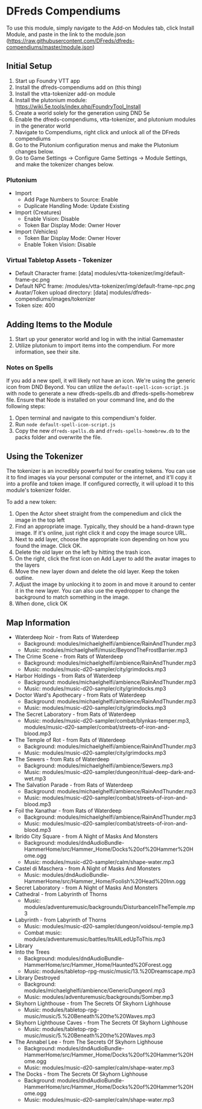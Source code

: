 # DFreds Compendiums 

To use this module, simply navigate to the Add-on Modules tab, click Install Module, and paste in the link to the module.json (https://raw.githubusercontent.com/DFreds/dfreds-compendiums/master/module.json)

## Initial Setup

1. Start up Foundry VTT app
1. Install the dfreds-compendiums add on (this thing)
1. Install the vtta-tokenizer add-on module
1. Install the plutonium module: https://wiki.5e.tools/index.php/FoundryTool_Install
1. Create a world solely for the generation using DND 5e
1. Enable the dfreds-compendiums, vtta-tokenizer, and plutonium modules in the generator world
1. Navigate to Compendiums, right click and unlock all of the DFreds compendiums
1. Go to the Plutonium configuration menus and make the Plutonium changes below.
1. Go to Game Settings -> Configure Game Settings -> Module Settings, and make the tokenizer changes below.

### Plutonium

* Import
  * Add Page Numbers to Source: Enable
  * Duplicate Handling Mode: Update Existing
* Import (Creatures)
  * Enable Vision: Disable
  * Token Bar Display Mode: Owner Hover
* Import (Vehicles)
  * Token Bar Display Mode: Owner Hover
  * Enable Token Vision: Disable

### Virtual Tabletop Assets - Tokenizer

* Default Character frame: [data] modules/vtta-tokenizer/img/default-frame-pc.png
* Default NPC frame: /modules/vtta-tokenizer/img/default-frame-npc.png
* Avatar/Token upload directory: [data] modules/dfreds-compendiums/images/tokenizer
* Token size: 400

## Adding Items to the Module

1. Start up your generator world and log in with the initial Gamemaster
1. Utilize plutonium to import items into the compendium. For more information, see their site.

### Notes on Spells

If you add a new spell, it will likely not have an icon. We're using the generic icon from DND Beyond. You can utilize the `default-spell-icon-script.js` with node to generate a new dfreds-spells.db and dfreds-spells-homebrew file. Ensure that Node is installed on your command line, and do the following steps:

1. Open terminal and navigate to this compendium's folder.
1. Run `node default-spell-icon-script.js`
1. Copy the new `dfreds-spells.db` and `dfreds-spells-homebrew.db` to the packs folder and overwrite the file.

## Using the Tokenizer

The tokenizer is an incredibly powerful tool for creating tokens. You can use it to find images via your personal computer or the internet, and it'll copy it into a profile and token image. If configured correctly, it will upload it to this module's tokenizer folder.

To add a new token:

1. Open the Actor sheet straight from the compenedium and click the image in the top left
1. Find an appropriate image. Typically, they should be a hand-drawn type image. If it's online, just right click it and copy the image source URL.
1. Next to add layer, choose the appropriate icon depending on how you found the image. Click OK.
1. Delete the old layer on the left by hitting the trash icon.
1. On the right, click the first icon on Add Layer to add the avatar images to the layers
1. Move the new layer down and delete the old layer. Keep the token outline.
1. Adjust the image by unlocking it to zoom in and move it around to center it in the new layer. You can also use the eyedropper to change the background to match something in the image.
1. When done, click OK

## Map Information

* Waterdeep Noir - from Rats of Waterdeep
  * Background: modules/michaelghelfi/ambience/RainAndThunder.mp3
  * Music: modules/michaelghelfi/music/BeyondTheFrostBarrier.mp3
* The Crime Scene - from Rats of Waterdeep
  * Background: modules/michaelghelfi/ambience/RainAndThunder.mp3
  * Music: modules/music-d20-sampler/city/grimdocks.mp3
* Harbor Holdings - from Rats of Waterdeep
  * Background: modules/michaelghelfi/ambience/RainAndThunder.mp3
  * Music: modules/music-d20-sampler/city/grimdocks.mp3
* Doctor Ward's Apothecary - from Rats of Waterdeep
  * Background: modules/michaelghelfi/ambience/RainAndThunder.mp3
  * Music: modules/music-d20-sampler/city/grimdocks.mp3
* The Secret Laboratory - from Rats of Waterdeep
  * Music: modules/music-d20-sampler/combat/blynkas-temper.mp3, modules/music-d20-sampler/combat/streets-of-iron-and-blood.mp3
* The Temple of Rot - from Rats of Waterdeep
  * Background: modules/michaelghelfi/ambience/RainAndThunder.mp3
  * Music: modules/music-d20-sampler/city/grimdocks.mp3
* The Sewers - from Rats of Waterdeep
  * Background: modules/michaelghelfi/ambience/Sewers.mp3
  * Music: modules/music-d20-sampler/dungeon/ritual-deep-dark-and-wet.mp3
* The Salvation Parade - from Rats of Waterdeep
  * Background: modules/michaelghelfi/ambience/RainAndThunder.mp3
  * Music: modules/music-d20-sampler/combat/streets-of-iron-and-blood.mp3
* Foil the Xanathar - from Rats of Waterdeep
  * Background: modules/michaelghelfi/ambience/RainAndThunder.mp3
  * Music: modules/music-d20-sampler/combat/streets-of-iron-and-blood.mp3
* Ibrido City Square - from A Night of Masks And Monsters
  * Background: modules/dndAudioBundle-HammerHome/src/Hammer_Home/Docks%20of%20Hammer%20Home.ogg
  * Music: modules/music-d20-sampler/calm/shape-water.mp3
* Castel di Maschera - from A Night of Masks And Monsters
  * Music: modules/dndAudioBundle-HammerHome/src/Hammer_Home/Foolish%20Head%20Inn.ogg
* Secret Laboratory - from A Night of Masks And Monsters
* Cathedral - from Labyrinth of Thorns
  * Music: modules/adventuremusic/backgrounds/DisturbanceInTheTemple.mp3
* Labyrinth - from Labyrinth of Thorns
  * Music: modules/music-d20-sampler/dungeon/voidsoul-temple.mp3
  * Combat music: modules/adventuremusic/battles/ItsAllLedUpToThis.mp3
* Library
* Into the Trees
  * Background: modules/dndAudioBundle-HammerHome/src/Hammer_Home/Haunted%20Forest.ogg
  * Music: modules/tabletop-rpg-music/music/13.%20Dreamscape.mp3
* Library Destroyed
  * Background: modules/michaelghelfi/ambience/GenericDungeonI.mp3
  * Music: modules/adventuremusic/backgrounds/Somber.mp3
* Skyhorn Lighthouse - from The Secrets Of Skyhorn Lighhouse
  * Music: modules/tabletop-rpg-music/music/5.%20Beneath%20the%20Waves.mp3
* Skyhorn Lighthouse Caves - from The Secrets Of Skyhorn Lighhouse
  * Music: modules/tabletop-rpg-music/music/5.%20Beneath%20the%20Waves.mp3
* The Annabel Lee - from The Secrets Of Skyhorn Lighhouse
  * Background: modules/dndAudioBundle-HammerHome/src/Hammer_Home/Docks%20of%20Hammer%20Home.ogg
  * Music: modules/music-d20-sampler/calm/shape-water.mp3
* The Docks - from The Secrets Of Skyhorn Lighhouse
  * Background: modules/dndAudioBundle-HammerHome/src/Hammer_Home/Docks%20of%20Hammer%20Home.ogg
  * Music: modules/music-d20-sampler/calm/shape-water.mp3
